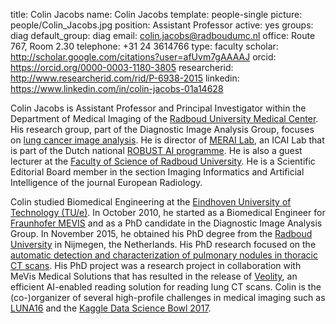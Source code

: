 title: Colin Jacobs
name: Colin Jacobs
template: people-single
picture: people/Colin_Jacobs.jpg
position: Assistant Professor
active: yes
groups: diag
default_group: diag
email: colin.jacobs@radboudumc.nl
office: Route 767, Room 2.30
telephone: +31 24 3614766
type: faculty
scholar: http://scholar.google.com/citations?user=afUvm7gAAAAJ
orcid: https://orcid.org/0000-0003-1180-3805
researcherid: http://www.researcherid.com/rid/P-6938-2015
linkedin: https://www.linkedin.com/in/colin-jacobs-01a14628

Colin Jacobs is Assistant Professor and Principal Investigator within the Department of Medical Imaging of the [Radboud University Medical Center](https://www.radboudumc.nl). His research group, part of the Diagnostic Image Analysis Group, focuses on [lung cancer image analysis](/research/lung-cancer-image-analysis/). He is director of [MERAI Lab](https://www.diagnijmegen.nl/projects/merai/), an ICAI Lab that is part of the Dutch national [ROBUST AI programme](https://icai.ai/ltp-robust/). He is also a guest lecturer at the [Faculty of Science of Radboud University](https://www.ru.nl/en/about-us/organisation/faculties/science). He is a Scientific Editorial Board member in the section Imaging Informatics and Artificial Intelligence of the journal European Radiology.

Colin studied Biomedical Engineering at the [Eindhoven University of Technology (TU/e)](http://www.tue.nl). In October 2010, he started as a Biomedical Engineer for [Fraunhofer MEVIS](http://www.mevis.fraunhofer.de/) and as a PhD candidate in the Diagnostic Image Analysis Group. In November 2015, he obtained his PhD degree from the [Radboud University](https://www.ru.nl/) in Nijmegen, the Netherlands. His PhD research focused on the [automatic detection and characterization of pulmonary nodules in thoracic CT scans](/publications/Jaco15b/). His PhD project was a research project in collaboration with MeVis Medical Solutions that has resulted in the release of [Veolity](http://www.veolity.com), an efficient AI-enabled reading solution for reading lung CT scans. Colin is the (co-)organizer of several high-profile challenges in medical imaging such as [LUNA16](https://luna16.grand-challenge.org/) and the [Kaggle Data Science Bowl 2017](https://www.kaggle.com/c/data-science-bowl-2017).
